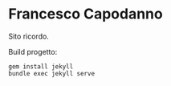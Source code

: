 # Francesco Capodanno

Sito ricordo. 


Build progetto:

```shell
gem install jekyll 
bundle exec jekyll serve
```